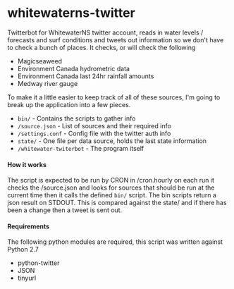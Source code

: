 # whitewaterns-twitter
Twitterbot for WhitewaterNS twitter account, reads in water levels / forecasts and surf conditions
and tweets out information so we don't have to check a bunch of places. It checks, or will check 
the following

 * Magicseaweed
 * Environment Canada hydrometric data
 * Environment Canada last 24hr rainfall amounts
 * Medway river gauge

To make it a little easier to keep track of all of these sources, I'm going to break
up the application into a few pieces. 

* `bin/` - Contains the scripts to gather info
* `/source.json` - List of sources and their required info
* `/settings.conf` - Config file with the twitter auth info
* `state/` - One file per data source, holds the last state information
* `/whitewater-twiterbot` - The program itself

#### How it works

 The script is expected to be run by CRON in /cron.hourly on each run it
 checks the /source.json and looks for sources that should be run at the
 current time then it calls the defined `bin/` script. The bin scripts
 return a json result on STDOUT. This is compared against the state/ and
 if there has been a change then a tweet is sent out. 

#### Requirements

 The following python modules are required, this script was written against Python 2.7

 * python-twitter
 * JSON 
 * tinyurl
